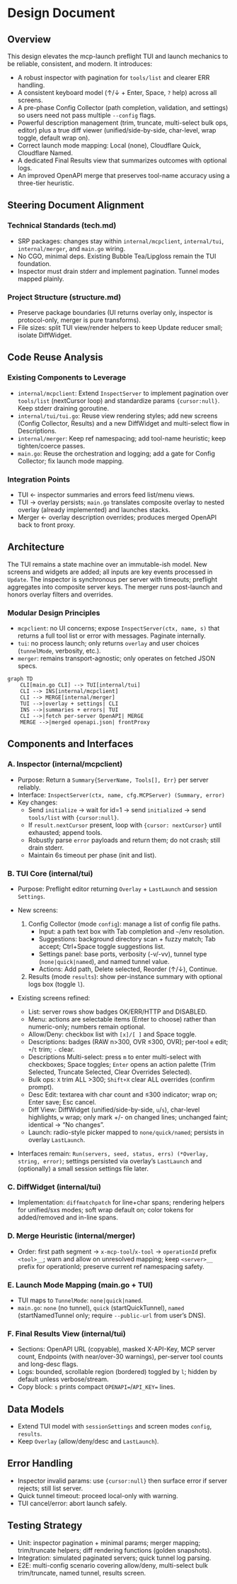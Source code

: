 # Design Document

## Overview
This design elevates the mcp-launch preflight TUI and launch mechanics to be reliable, consistent, and modern. It introduces:
- A robust inspector with pagination for `tools/list` and clearer ERR handling.
- A consistent keyboard model (↑/↓ + Enter, Space, `?` help) across all screens.
- A pre-phase Config Collector (path completion, validation, and settings) so users need not pass multiple `--config` flags.
- Powerful description management (trim, truncate, multi-select bulk ops, editor) plus a true diff viewer (unified/side-by-side, char-level, wrap toggle, default wrap on).
- Correct launch mode mapping: Local (none), Cloudflare Quick, Cloudflare Named.
- A dedicated Final Results view that summarizes outcomes with optional logs.
- An improved OpenAPI merge that preserves tool-name accuracy using a three-tier heuristic.

## Steering Document Alignment
### Technical Standards (tech.md)
- SRP packages: changes stay within `internal/mcpclient`, `internal/tui`, `internal/merger`, and `main.go` wiring.
- No CGO, minimal deps. Existing Bubble Tea/Lipgloss remain the TUI foundation.
- Inspector must drain stderr and implement pagination. Tunnel modes mapped plainly.

### Project Structure (structure.md)
- Preserve package boundaries (UI returns overlay only, inspector is protocol-only, merger is pure transforms).
- File sizes: split TUI view/render helpers to keep Update reducer small; isolate DiffWidget.

## Code Reuse Analysis
### Existing Components to Leverage
- `internal/mcpclient`: Extend `InspectServer` to implement pagination over `tools/list` (nextCursor loop) and standardize params `{cursor:null}`. Keep stderr draining goroutine.
- `internal/tui/tui.go`: Reuse view rendering styles; add new screens (Config Collector, Results) and a new DiffWidget and multi-select flow in Descriptions.
- `internal/merger`: Keep ref namespacing; add tool-name heuristic; keep tighten/coerce passes.
- `main.go`: Reuse the orchestration and logging; add a gate for Config Collector; fix launch mode mapping.

### Integration Points
- TUI ← inspector summaries and errors feed list/menu views.
- TUI → overlay persists; `main.go` translates composite overlay to nested overlay (already implemented) and launches stacks.
- Merger ← overlay description overrides; produces merged OpenAPI back to front proxy.

## Architecture
The TUI remains a state machine over an immutable-ish model. New screens and widgets are added; all inputs are key events processed in `Update`. The inspector is synchronous per server with timeouts; preflight aggregates into composite server keys. The merger runs post-launch and honors overlay filters and overrides.

### Modular Design Principles
- `mcpclient`: no UI concerns; expose `InspectServer(ctx, name, s)` that returns a full tool list or error with messages. Paginate internally.
- `tui`: no process launch; only returns `overlay` and user choices (`tunnelMode`, verbosity, etc.).
- `merger`: remains transport-agnostic; only operates on fetched JSON specs.

```mermaid
graph TD
    CLI[main.go CLI] --> TUI[internal/tui]
    CLI --> INS[internal/mcpclient]
    CLI --> MERGE[internal/merger]
    TUI -->|overlay + settings| CLI
    INS -->|summaries + errors| TUI
    CLI -->|fetch per-server OpenAPI| MERGE
    MERGE -->|merged openapi.json| frontProxy
```

## Components and Interfaces

### A. Inspector (internal/mcpclient)
- Purpose: Return a `Summary{ServerName, Tools[], Err}` per server reliably.
- Interface: `InspectServer(ctx, name, cfg.MCPServer) (Summary, error)`
- Key changes:
  - Send `initialize` → wait for id=1 → send `initialized` → send `tools/list` with `{cursor:null}`.
  - If `result.nextCursor` present, loop with `{cursor: nextCursor}` until exhausted; append tools.
  - Robustly parse `error` payloads and return them; do not crash; still drain stderr.
  - Maintain 6s timeout per phase (init and list).

### B. TUI Core (internal/tui)
- Purpose: Preflight editor returning `Overlay` + `LastLaunch` and session `Settings`.
- New screens:
  1) Config Collector (mode `config`): manage a list of config file paths.
     - Input: a path text box with Tab completion and `~`/env resolution.
     - Suggestions: background directory scan + fuzzy match; Tab accept; Ctrl+Space toggle suggestions list.
     - Settings panel: base ports, verbosity (-v/-vv), tunnel type (`none|quick|named`), and named tunnel value.
     - Actions: Add path, Delete selected, Reorder (↑/↓), Continue.
  2) Results (mode `results`): show per-instance summary with optional logs box (toggle `l`).

- Existing screens refined:
  - List: server rows show badges OK/ERR/HTTP and DISABLED.
  - Menu: actions are selectable items (Enter to choose) rather than numeric-only; numbers remain optional.
  - Allow/Deny: checkbox list with `[x]/[ ]` and Space toggle.
  - Descriptions: badges (RAW n>300, OVR ≤300, OVR); per-tool `e` edit; `+`/`t` trim; `-` clear.
  - Descriptions Multi-select: press `m` to enter multi-select with checkboxes; Space toggles; `Enter` opens an action palette (Trim Selected, Truncate Selected, Clear Overrides Selected).
  - Bulk ops: `X` trim ALL >300; `Shift+X` clear ALL overrides (confirm prompt).
  - Desc Edit: textarea with char count and ≤300 indicator; wrap on; Enter save; Esc cancel.
  - Diff View: DiffWidget (unified/side-by-side, `u`/`s`), char-level highlights, `w` wrap; only mark +/- on changed lines; unchanged faint; identical → “No changes”.
  - Launch: radio-style picker mapped to `none/quick/named`; persists in overlay `LastLaunch`.

- Interfaces remain: `Run(servers, seed, status, errs) (*Overlay, string, error)`; settings persisted via overlay’s `LastLaunch` and (optionally) a small session settings file later.

### C. DiffWidget (internal/tui)
- Implementation: `diffmatchpatch` for line+char spans; rendering helpers for unified/sxs modes; soft wrap default on; color tokens for added/removed and in-line spans.

### D. Merge Heuristic (internal/merger)
- Order: first path segment → `x-mcp-tool`/`x-tool` → `operationId` prefix `<tool>__`; warn and allow on unresolved mapping; keep `<server>__` prefix for operationId; preserve current ref namespacing safety.

### E. Launch Mode Mapping (main.go + TUI)
- TUI maps to `TunnelMode`: `none|quick|named`.
- `main.go`: `none` (no tunnel), `quick` (startQuickTunnel), `named` (startNamedTunnel only; require `--public-url` from user’s DNS).

### F. Final Results View (internal/tui)
- Sections: OpenAPI URL (copyable), masked X-API-Key, MCP server count, Endpoints (with near/over-30 warnings), per-server tool counts and long-desc flags.
- Logs: bounded, scrollable region (bordered) toggled by `l`; hidden by default unless verbose/stream.
- Copy block: `s` prints compact `OPENAPI=`/`API_KEY=` lines.

## Data Models
- Extend TUI model with `sessionSettings` and screen modes `config`, `results`.
- Keep `Overlay` (allow/deny/desc and `LastLaunch`).

## Error Handling
- Inspector invalid params: use `{cursor:null}` then surface error if server rejects; still list server.
- Quick tunnel timeout: proceed local-only with warning.
- TUI cancel/error: abort launch safely.

## Testing Strategy
- Unit: inspector pagination + minimal params; merger mapping; trim/truncate helpers; diff rendering functions (golden snapshots).
- Integration: simulated paginated servers; quick tunnel log parsing.
- E2E: multi-config scenario covering allow/deny, multi-select bulk trim/truncate, named tunnel, results screen.
